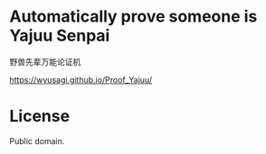 Automatically prove someone is Yajuu Senpai
====

野兽先辈万能论证机

https://wyusagi.github.io/Proof_Yajuu/



License
====
Public domain. 
